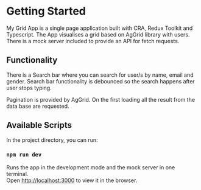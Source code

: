 # Getting Started
My Grid App is a single page application built with CRA, Redux Toolkit and Typescript. The App visualises a grid based on AgGrid library with users. There is a mock server included to provide an API for fetch requests. 

## Functionality 
There is a Search bar where you can search for user/s by name, email and gender.
Search bar functionality is debounced so the search happens after user stops typing.

Pagination is provided by AgGrid. 
On the first loading all the result from the data base are requested.

## Available Scripts

In the project directory, you can run:

### `npm run dev`

Runs the app in the development mode and the mock server in one terminal.\
Open [http://localhost:3000](http://localhost:3000) to view it in the browser.


